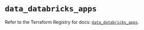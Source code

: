 # `data_databricks_apps`

Refer to the Terraform Registry for docs: [`data_databricks_apps`](https://registry.terraform.io/providers/databricks/databricks/1.81.0/docs/data-sources/apps).
